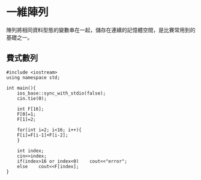 # 一維陣列

陣列將相同資料型態的變數串在一起，儲存在連續的記憶體空間，是比賽常用到的基礎之一。

## 費式數列

    #include <iostream>
    using namespace std;

    int main(){
        ios_base::sync_with_stdio(false);
        cin.tie(0);

        int F[16];
        F[0]=1;
        F[1]=2;

        for(int i=2; i<16; i++){
        F[i]=F[i-1]+F[i-2];
        }

        int index;
        cin>>index;
        if(index>16 or index<0)    cout<<"error";
        else    cout<<F[index];
    }

